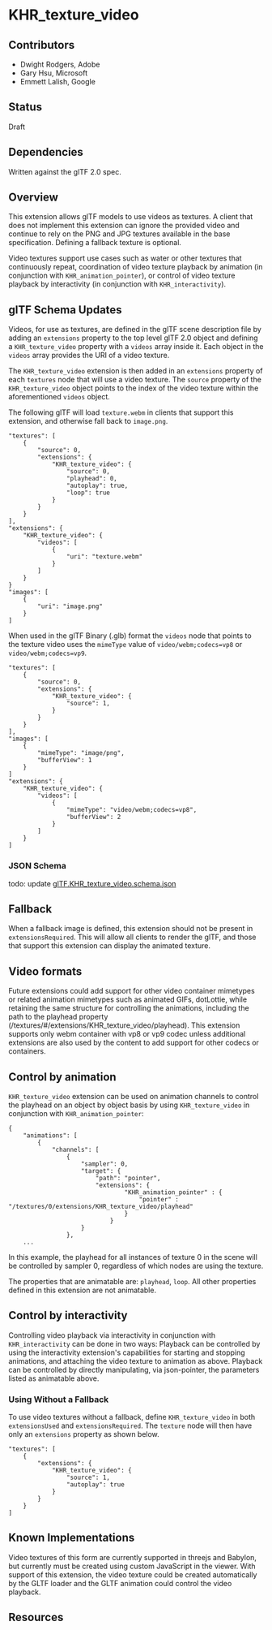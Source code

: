 # KHR_texture_video

## Contributors

* Dwight Rodgers, Adobe
* Gary Hsu, Microsoft
* Emmett Lalish, Google

## Status

Draft

## Dependencies

Written against the glTF 2.0 spec.

## Overview

This extension allows glTF models to use videos as textures. A client that does not implement this extension can ignore the provided video and continue to rely on the PNG and JPG textures available in the base specification. Defining a fallback texture is optional. 

Video textures support use cases such as water or other textures that continuously repeat, coordination of video texture playback by animation (in conjunction with `KHR_animation_pointer`), or control of video texture playback by interactivity (in conjunction with `KHR_interactivity`).

## glTF Schema Updates

Videos, for use as textures, are defined in the glTF scene description file by adding an `extensions` property to the top level glTF 2.0 object and defining a `KHR_texture_video` property with a `videos` array inside it. Each object in the `videos` array provides the URI of a video texture.

The `KHR_texture_video` extension is then added in an `extensions` property of each `textures` node that will use a video texture. The `source` property of the `KHR_texture_video` object points to the index of the video texture within the aforementioned `videos` object.

The following glTF will load `texture.webm` in clients that support this extension, and otherwise fall back to `image.png`.

```
"textures": [
    {
        "source": 0,
        "extensions": {
            "KHR_texture_video": {
                "source": 0,
                "playhead": 0,
                "autoplay": true,
                "loop": true
            }
        }
    }
],
"extensions": {
    "KHR_texture_video": {
        "videos": [
            {
                "uri": "texture.webm"
            }
        ]
    }
}
"images": [
    {
        "uri": "image.png"
    }
]
```

When used in the glTF Binary (.glb) format the `videos` node that points to the texture video uses the `mimeType` value of `video/webm;codecs=vp8` or `video/webm;codecs=vp9`. 

```
"textures": [
    {
        "source": 0,
        "extensions": {
            "KHR_texture_video": {
                "source": 1,
            }
        }
    }
],
"images": [
    {
        "mimeType": "image/png",
        "bufferView": 1
    }
]
"extensions": {
    "KHR_texture_video": {
        "videos": [
            {
                "mimeType": "video/webm;codecs=vp8",
                "bufferView": 2
            }
        ]
    }
]
```

### JSON Schema

todo: update
[glTF.KHR_texture_video.schema.json](schema/glTF.KHR_texture_video.schema.json)

## Fallback

When a fallback image is defined, this extension should not be present in `extensionsRequired`. This will allow all clients to render the glTF, and those that support this extension can display the animated texture.

## Video formats

Future extensions could add support for other video container mimetypes or related animation mimetypes such as animated GIFs, dotLottie, while retaining the same structure for controlling the animations, including the path to the playhead property (/textures/#/extensions/KHR_texture_video/playhead). This extension supports only webm container with vp8 or vp9 codec unless additional extensions are also used by the content to add support for other codecs or containers.

## Control by animation

`KHR_texture_video` extension can be used on animation channels to control the playhead on an object by object basis by using `KHR_texture_video` in conjunction with `KHR_animation_pointer`:

```
{
    "animations": [
        {
            "channels": [
                {
                    "sampler": 0,
                    "target": {
                        "path": "pointer",
                        "extensions": {
                                "KHR_animation_pointer" : {
                                    "pointer" : "/textures/0/extensions/KHR_texture_video/playhead"
                                }
                            }
                    }
                },
    ...
```

In this example, the playhead for all instances of texture 0 in the scene will be controlled by sampler 0, regardless of which nodes are using the texture.

The properties that are animatable are: `playhead`, `loop`. All other properties defined in this extension are not animatable.

## Control by interactivity

Controlling video playback via interactivity in conjunction with `KHR_interactivity` can be done in two ways:
Playback can be controlled by using the interactivity extension's capabilities for starting and stopping animations, and attaching the video texture to animation as above.
Playback can be controlled by directly manipulating, via json-pointer, the parameters listed as animatable above.

### Using Without a Fallback

To use video textures without a fallback, define `KHR_texture_video` in both `extensionsUsed` and `extensionsRequired`. The `texture` node will then have only an `extensions` property as shown below.

```
"textures": [
    {
        "extensions": {
            "KHR_texture_video": {
                "source": 1,
                "autoplay": true
            }
        }
    }
]
```


## Known Implementations

Video textures of this form are currently supported in threejs and Babylon, but currently must be created using custom JavaScript in the viewer. With support of this extension, the video texture could be created automatically by the GLTF loader and the GLTF animation could control the video playback.

## Resources

